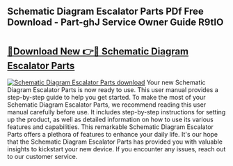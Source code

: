 ## Schematic Diagram Escalator Parts PDf Free Download - Part-ghJ Service Owner Guide R9tIO

# <h2><a href="http://dfp8gdo.blite.top/?on=Schematic+Diagram+Escalator+Parts">🔗Download New 👉🔴 Schematic Diagram Escalator Parts</a></h2>

[![Schematic Diagram Escalator Parts download](https://i.imgur.com/lujVjoI.png)](http://dfp8gdo.blite.top/?on=Schematic+Diagram+Escalator+Parts)
Your new Schematic Diagram Escalator Parts is now ready to use. This user manual provides a step-by-step guide to help you get started. To make the most of your Schematic Diagram Escalator Parts, we recommend reading this user manual carefully before use. It includes step-by-step instructions for setting up the product, as well as detailed information on how to use its various features and capabilities. This remarkable Schematic Diagram Escalator Parts offers a plethora of features to enhance your daily life. It's our hope that the Schematic Diagram Escalator Parts has provided you with valuable insights to kickstart your new device. If you encounter any issues, reach out to our customer service.
